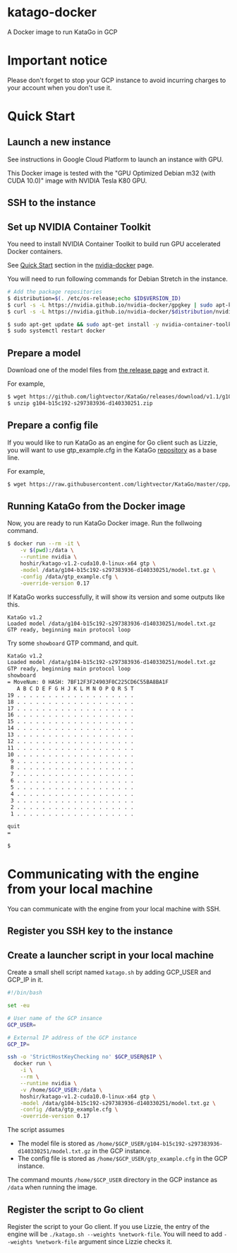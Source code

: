 # katago-docker
A Docker image to run KataGo in GCP


# Important notice
Please don't forget to stop your GCP instance to avoid incurring charges to your account when you don't use it. 



# Quick Start
## Launch a new instance 
See instructions in Google Cloud Platform to launch an instance with GPU.

This Docker image is tested with the "GPU Optimized Debian m32 (with CUDA 10.0)" image with NVIDIA Tesla K80 GPU.

## SSH to the instance


## Set up NVIDIA Container Toolkit
You need to install NVIDIA Container Toolkit to build run GPU accelerated Docker containers.

See [Quick Start](https://github.com/NVIDIA/nvidia-docker#quickstart) section in the [nvidia-docker](https://github.com/NVIDIA/nvidia-docker) page.

You will need to run following commands for Debian Stretch in the instance.
```sh
# Add the package repositories
$ distribution=$(. /etc/os-release;echo $ID$VERSION_ID)
$ curl -s -L https://nvidia.github.io/nvidia-docker/gpgkey | sudo apt-key add -
$ curl -s -L https://nvidia.github.io/nvidia-docker/$distribution/nvidia-docker.list | sudo tee /etc/apt/sources.list.d/nvidia-docker.list

$ sudo apt-get update && sudo apt-get install -y nvidia-container-toolkit
$ sudo systemctl restart docker
```

## Prepare a model
Download one of the model files from [the release page](https://github.com/lightvector/KataGo/releases) and extract it.

For example, 
```sh
$ wget https://github.com/lightvector/KataGo/releases/download/v1.1/g104-b15c192-s297383936-d140330251.zip
$ unzip g104-b15c192-s297383936-d140330251.zip
```

## Prepare a config file
If you would like to run KataGo as an engine for Go client such as Lizzie, you will want to use gtp_example.cfg in the KataGo [repository](https://github.com/lightvector/KataGo) as a base line.

For example, 
```sh
$ wget https://raw.githubusercontent.com/lightvector/KataGo/master/cpp/configs/gtp_example.cfg
```

## Running KataGo from the Docker image
Now, you are ready to run KataGo Docker image. Run the follwoing command.

```sh
$ docker run --rm -it \
    -v $(pwd):/data \
    --runtime nvidia \
    hoshir/katago-v1.2-cuda10.0-linux-x64 gtp \
    -model /data/g104-b15c192-s297383936-d140330251/model.txt.gz \
    -config /data/gtp_example.cfg \
    -override-version 0.17

```

If KataGo works successfully, it will show its version and some outputs like this.
```
KataGo v1.2
Loaded model /data/g104-b15c192-s297383936-d140330251/model.txt.gz
GTP ready, beginning main protocol loop
```

Try some `showboard` GTP command, and quit.
```sh
KataGo v1.2
Loaded model /data/g104-b15c192-s297383936-d140330251/model.txt.gz
GTP ready, beginning main protocol loop
showboard
= MoveNum: 0 HASH: 7BF12F3F24903F0C225CD6C55BA8BA1F
   A B C D E F G H J K L M N O P Q R S T
19 . . . . . . . . . . . . . . . . . . .
18 . . . . . . . . . . . . . . . . . . .
17 . . . . . . . . . . . . . . . . . . .
16 . . . . . . . . . . . . . . . . . . .
15 . . . . . . . . . . . . . . . . . . .
14 . . . . . . . . . . . . . . . . . . .
13 . . . . . . . . . . . . . . . . . . .
12 . . . . . . . . . . . . . . . . . . .
11 . . . . . . . . . . . . . . . . . . .
10 . . . . . . . . . . . . . . . . . . .
 9 . . . . . . . . . . . . . . . . . . .
 8 . . . . . . . . . . . . . . . . . . .
 7 . . . . . . . . . . . . . . . . . . .
 6 . . . . . . . . . . . . . . . . . . .
 5 . . . . . . . . . . . . . . . . . . .
 4 . . . . . . . . . . . . . . . . . . .
 3 . . . . . . . . . . . . . . . . . . .
 2 . . . . . . . . . . . . . . . . . . .
 1 . . . . . . . . . . . . . . . . . . .

quit
= 

$
```



# Communicating with the engine from your local machine
You can communicate with the engine from your local machine with SSH.

## Register you SSH key to the instance


## Create a launcher script in your local machine
Create a small shell script named `katago.sh` by adding GCP_USER and GCP_IP in it.


```sh
#!/bin/bash

set -eu

# User name of the GCP insance
GCP_USER=

# External IP address of the GCP instance
GCP_IP=

ssh -o 'StrictHostKeyChecking no' $GCP_USER@$IP \
  docker run \
    -i \
    --rm \
    --runtime nvidia \
    -v /home/$GCP_USER:/data \
    hoshir/katago-v1.2-cuda10.0-linux-x64 gtp \
    -model /data/g104-b15c192-s297383936-d140330251/model.txt.gz \
    -config /data/gtp_example.cfg \
    -override-version 0.17
```
The script assumes
  - The model file is stored as `/home/$GCP_USER/g104-b15c192-s297383936-d140330251/model.txt.gz` in the GCP instance.
  - The config file is stored as `/home/$GCP_USER/gtp_example.cfg` in the GCP instance.

The command mounts `/home/$GCP_USER` directory in the GCP instance as `/data` when running the image.

## Register the script to Go client
Register the script to your Go client. If you use Lizzie, the entry of the engine will be `./katago.sh --weights %network-file`. You will need to add `--weights %network-file` argument since Lizzie checks it.

